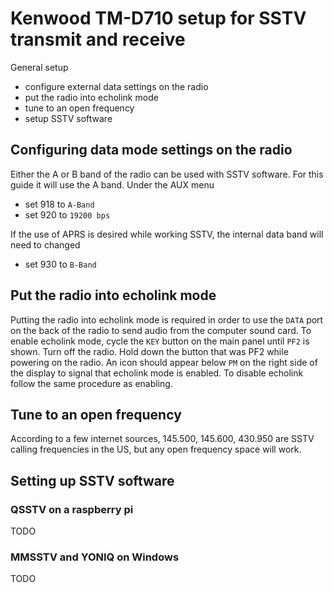 # Kenwood TM-D710 setup for SSTV transmit and receive

General setup
- configure external data settings on the radio
- put the radio into echolink mode
- tune to an open frequency
- setup SSTV software

## Configuring data mode settings on the radio

Either the A or B band of the radio can be used with SSTV software. For this guide it will use the A band. Under the AUX menu
- set 918 to `A-Band`
- set 920 to `19200 bps`

If the use of APRS is desired while working SSTV, the internal data band will need to changed
- set 930 to `B-Band`

## Put the radio into echolink mode

Putting the radio into echolink mode is required in order to use the `DATA` port on the back of the radio to send audio from the computer sound card. To enable echolink mode, cycle the `KEY` button on the main panel until `PF2` is shown. Turn off the radio. Hold down the button that was PF2 while powering on the radio. An icon should appear below `PM` on the right side of the display to signal that echolink mode is enabled. To disable echolink follow the same procedure as enabling.

## Tune to an open frequency

According to a few internet sources, 145.500, 145.600, 430.950 are SSTV calling frequencies in the US, but any open frequency space will work. 

## Setting up SSTV software

### QSSTV on a raspberry pi

TODO

### MMSSTV and YONIQ on Windows

TODO
